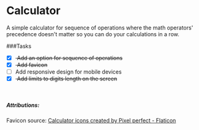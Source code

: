 # Calculator

A simple calculator for sequence of operations where the math operators' precedence doesn't matter so you can do your calculations in a row.


###Tasks

- [x] <del> Add an option for sequence of operations
- [x] <del> Add favicon
- [ ]  Add responsive design for mobile devices
- [x]  <del> Add limits to digits length on the screen

&nbsp;
&nbsp;

##### Attributions:

Favicon source:
<a href="https://www.flaticon.com/free-icons/calculator" title="calculator icons">Calculator icons created by Pixel perfect - Flaticon</a>
